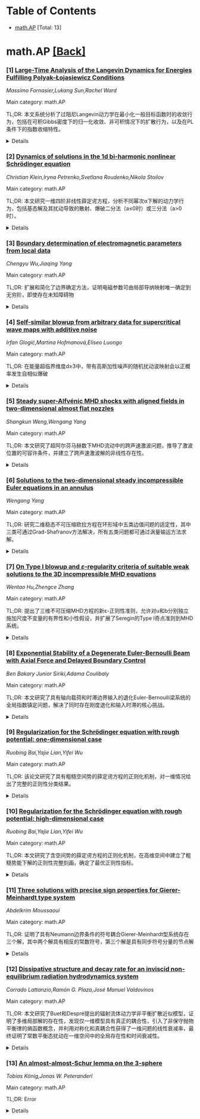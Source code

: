 <div id=toc></div>

# Table of Contents

- [math.AP](#math.AP) [Total: 13]


<div id='math.AP'></div>

# math.AP [[Back]](#toc)

### [1] [Large-Time Analysis of the Langevin Dynamics for Energies Fulfilling Polyak-Łojasiewicz Conditions](https://arxiv.org/abs/2510.24925)
*Massimo Fornasier,Lukang Sun,Rachel Ward*

Main category: math.AP

TL;DR: 本文系统分析了过阻尼Langevin动力学在最小化一般目标函数时的收敛行为，包括在可积Gibbs密度下的归一化收敛、非可积情况下的扩散行为，以及在PL条件下的指数收缩特性。


<details>
  <summary>Details</summary>
Motivation: 理解Langevin动力学在一般目标函数最小化过程中的长时间行为，特别是在非可积Gibbs设置下，填补了PL条件下收敛分析的系统性空白。

Method: 通过先验估计建立过程律的适定性和正则性，分析在可积Gibbs密度下的收敛性，以及在非可积情况下的扩散行为，结合PL条件推导指数收缩结果。

Result: 在可积Gibbs密度下，过程律收敛到归一化Gibbs测度；在非可积情况下，过程律以O(1/t)速率扩散；在PL条件下，获得向全局最小化集合的指数收缩。

Conclusion: Langevin动力学在PL条件下呈现两阶段收敛：首先指数收缩到最小化集合，然后以O(1/t)速率在该集合上探索，为非可积Gibbs设置提供了首个系统性收敛分析框架。

Abstract: In this work, we take a step towards understanding overdamped Langevin
dynamics for the minimization of a general class of objective functions
$\mathcal{L}$. We establish well-posedness and regularity of the law $\rho_t$
of the process through novel a priori estimates, and, very importantly, we
characterize the large-time behavior of $\rho_t$ under truly minimal
assumptions on $\mathcal{L}$. In the case of integrable Gibbs density, the law
converges to the normalized Gibbs measure. In the non-integrable case, we prove
that the law diffuses. The rate of convergence is $\mathcal{O}(1/t)$. Under a
Polyak-Lojasiewicz (PL) condition on $\mathcal{L}$, we also derive sharp
exponential contractivity results toward the set of global minimizers.
Combining these results we provide the first systematic convergence analysis of
Langevin dynamics under PL conditions in non-integrable Gibbs settings: a first
phase of exponential in time contraction toward the set of minimizers and then
a large-time exploration over it with rate $\mathcal{O}(1/t)$.

</details>


### [2] [Dynamics of solutions in the 1d bi-harmonic nonlinear Schrödinger equation](https://arxiv.org/abs/2510.24961)
*Christian Klein,Iryna Petrenko,Svetlana Roudenko,Nikola Stoilov*

Main category: math.AP

TL;DR: 本文研究一维四阶非线性薛定谔方程，分析不同幂次α下解的动力学行为，包括基态解及其扰动导致的散射、爆破二分法（a≤0时）或三分法（a>0时）。


<details>
  <summary>Details</summary>
Motivation: 研究四阶非线性薛定谔方程解的长期行为，特别是基态解的稳定性和扰动后的演化规律，以及临界和超临界情况下的有限时间爆破现象。

Method: 数值构造基态解，研究其稳定性，分析基态解扰动后的演化行为，探索爆破速率和尺度不变剖面。

Result: 发现基态解可能形成稳定和不稳定两个分支，不稳定分支的扰动会导致色散或跃迁到稳定基态；在临界和超临界情况下会发生有限时间爆破。

Conclusion: 基态解的稳定性分支决定了解的长期行为，爆破发生时具有尺度不变剖面，且爆破速率与低阶色散项参数a无关。

Abstract: We consider the one dimensional 4th order, or bi-harmonic, nonlinear
Schr\"odinger (NLS) equation, namely, $i u_t - \Delta^2 u - 2a \Delta u +
|u|^{\alpha} u = 0, ~ x,a \in \R$, $\alpha>0$, and investigate the dynamics of
its solutions for various powers of $\alpha$, including the ground state
solutions and their perturbations, leading to scattering or blow-up dichotomy
when $a \leq 0$, or to a trichotomy when $a>0$. Ground state solutions are
numerically constructed, and their stability is studied, finding that the
ground state solutions may form two branches, stable and unstable, which
dictates the long-term behavior of solutions. Perturbations of the ground
states on the unstable branch either lead to dispersion or the jump to a stable
ground state. In the critical and supercritical cases, blow-up in finite time
is also investigated, and it is conjectured that the blow-up happens with a
scale-invariant profile (when $a=0$) regardless of the value of $a$ of the
lower dispersion. The blow-up rate is also explored.

</details>


### [3] [Boundary determination of electromagnetic parameters from local data](https://arxiv.org/abs/2510.25061)
*Chengyu Wu,Jiaqing Yang*

Main category: math.AP

TL;DR: 扩展和简化了边界确定方法，证明电磁参数可由局部导纳映射唯一确定到无穷阶，即使存在未知障碍物


<details>
  <summary>Details</summary>
Motivation: 改进麦克斯韦方程边界唯一性确定的结果，处理存在未知障碍物的情况

Method: 通过精心设计的奇异性分析，研究麦克斯韦方程的某些奇异解

Result: 电磁参数可由局部柯西数据唯一确定到无穷阶，不受未知障碍物影响

Conclusion: 局部导纳映射足以唯一确定边界上的电磁参数，该方法简化了原有技术

Abstract: In this paper, we extend and simplify the methods in [13] to improve the
results on uniqueness of the boundary determination for the Maxwell equation.
In particular, we show that the electromagnetic parameters are uniquely
determined to infinite order at the boundary from the local admittance map,
disregarding the presence of an unknown obstacle, where actually only the local
Cauchy data of the fundamental solution are used. The proof mainly relies on an
elaborate singularity analysis on certain singular solutions to the Maxwell
equation.

</details>


### [4] [Self-similar blowup from arbitrary data for supercritical wave maps with additive noise](https://arxiv.org/abs/2510.25326)
*Irfan Glogić,Martina Hofmanová,Eliseo Luongo*

Main category: math.AP

TL;DR: 在能量超临界维度d≥3中，带有高斯加性噪声的随机扰动波映射会以正概率发生自相似爆破


<details>
  <summary>Details</summary>
Motivation: 研究随机扰动对波映射方程爆破行为的影响，特别是在无噪声情况下大初值爆破问题尚未解决的情况下

Method: 使用共旋转高斯加性噪声扰动波映射方程，分析在能量超临界维度下的爆破行为

Result: 证明了任何共旋转初值在非退化高斯加性噪声作用下都会以正概率发生自相似爆破

Conclusion: 随机扰动可以诱导波映射方程的自相似爆破，这为理解大初值爆破问题提供了新视角

Abstract: We consider stochastically perturbed wave maps from $\mathbb{R}^{1+d}$ into
$\mathbb{S}^d$, in all energy-supercritical dimensions $d \geq 3$. We show that
corotational non-degenerate Gaussian additive noise leads to self-similar
blowup with positive probability for any corotational initial data. The same
result without noise is conjectured, but unknown, for large data.

</details>


### [5] [Steady super-Alfvénic MHD shocks with aligned fields in two-dimensional almost flat nozzles](https://arxiv.org/abs/2510.25374)
*Shangkun Weng,Wengang Yang*

Main category: math.AP

TL;DR: 本文研究了超阿尔芬马赫数下MHD流动中的跨声速激波问题，推导了激波位置的可容许条件，并建立了跨声速激波解的非线性存在性。


<details>
  <summary>Details</summary>
Motivation: MHD流动中磁场产生的洛伦兹力导致小扰动各向异性传播，使得稳态MHD方程的类型不仅取决于马赫数还取决于阿尔芬数，这为研究跨声速激波提供了理论动机。

Method: 基于稳态MHD方程的变形-旋度分解，推导激波位置的可容许条件，并从此初始近似出发建立跨声速激波解的非线性存在性。

Result: 获得了超阿尔芬马赫数下跨声速激波解的存在性，提出的可容许条件与先前研究略有不同，但具有可直接推广到三维情况的优势。

Conclusion: 通过变形-旋度分解方法成功建立了MHD流动中跨声速激波解的存在性理论，为三维情况提供了理论基础。

Abstract: The Lorentz force induced by the magnetic field in MHD flow introduces a
fundamental difference from pure gas dynamics by facilitating the anisotropic
propagation of small disturbances, thus the type of steady MHD equations
depends on not only the Mach number but also the Alfv\'en number. In the
super-Alfv\'enic case, we derive an admissible condition for the locations of
transonic shock fronts in terms of the nozzle wall profile and the exit total
pressure (the kinetic plus magnetic pressure). Starting from this initial
approximation, a nonlinear existence of super-Alfv\'enic transonic shock
solution to steady MHD equations is established. Our admissible condition is
slightly different from that first introduced by Fang-Xin in [Comm. Pure Appl.
Math., 74 (2021), pp. 1493-1544], and because our formulation is based on the
deformation-curl decomposition of the steady MHD equations, our admissible
condition has the advantage that a direct generalization to three dimensional
case is available at least at the level of the initial approximation of the
shock position.

</details>


### [6] [Solutions to the two-dimensional steady incompressible Euler equations in an annulus](https://arxiv.org/abs/2510.25382)
*Wengang Yang*

Main category: math.AP

TL;DR: 研究二维稳态不可压缩欧拉方程在环形域中五类边值问题的适定性，其中三类可通过Grad-Shafranov方法解决，所有五类问题都可通过涡量输运方法求解。


<details>
  <summary>Details</summary>
Motivation: 研究二维稳态不可压缩欧拉方程在不同边界条件下的适定性问题，特别是在环形域中的数学理论分析。

Method: 使用Grad-Shafranov方法和变分技术处理三类边界条件；采用涡量输运方法求解所有五类边值问题；在扰动框架下证明C^{2,α}解的适定性。

Result: 建立了C^{1,α}空间中解的适定性；证明了所有五类边值问题都可通过涡量输运方法求解；在扰动框架下证明了C^{2,α}解的适定性。

Conclusion: 二维稳态不可压缩欧拉方程在环形域中的五类边值问题都具有适定性，可通过多种数学方法求解，并建立了不同正则性空间中的解的存在性。

Abstract: This paper investigates the well-posedness of five classes of boundary value
problems for the two-dimensional steady incompressible Euler equations in an
annular domain. Three of these boundary conditions can be effectively addressed
using the Grad-Shafranov method, and the well-posedness of solutions in the
$C^{1,\al}$ space is established via variational techniques. We demonstrate
that all five classes of boundary value problems are solvable through the
vorticity transport method. Based on this approach, we further prove the
well-posedness of $C^{2,\al}$ solutions under a perturbation framework.

</details>


### [7] [On Type I blowup and $\varepsilon$-regularity criteria of suitable weak solutions to the 3D incompressible MHD equations](https://arxiv.org/abs/2510.25448)
*Wentao Hu,Zhengce Zhang*

Main category: math.AP

TL;DR: 提出了三维不可压缩MHD方程的新ε-正则性准则，允许对u和b分别独立施加尺度不变量的有界性和小性假设，并扩展了Seregin的Type I奇点准则到MHD系统。


<details>
  <summary>Details</summary>
Motivation: 研究三维不可压缩MHD方程的合适弱解的正则性准则，提供更灵活的判断条件，为分析Type II爆破提供基础。

Method: 通过尺度不变量的有界性和小性假设，建立ε-正则性准则，并证明任意尺度不变量有界可确保奇点最多为Type I类型。

Result: 证明了u和b的任意尺度不变量有界可确保(0,0)最多是Type I奇点，即A(u,b;r)+E(u,b;r)+C(u,b;r)+D(p;r)<∞。

Conclusion: 将Seregin的Navier-Stokes方程Type I准则扩展到MHD系统，为分析Type II爆破提供了自然的起点。

Abstract: In this paper, we study some new $\varepsilon$-regularity criteria related to
the suitable weak solutions to the three-dimensional incompressible MHD
equations. Our criteria allow great flexibility: The smallness and boundedness
assumptions can be imposed on any scaling-invariant quantities of $u$ and $b$,
respectively, which may be chosen independently. As an intermediate step, we
also show that the boundedness of any scaling-invariant quantity of $u$ and
$b$, chosen independently, ensures that $(0,0)$ is at most a Type I singular
point, i.e. $A(u,b;r)+E(u,b;r)+C(u,b;r)+D(p;r)<\infty$. This extends Seregin's
Type I criteria for the Navier--Stokes equations (2006, Zap. Nauchn. Sem. POMI)
\cite{seregin2006Estimates} to the MHD system and provides a natural starting
point for analysing Type II blowup, as in Seregin (2024, Comm. Pure Appl.
Anal.) \cite{seregin2024Remarks}.

</details>


### [8] [Exponential Stability of a Degenerate Euler-Bernoulli Beam with Axial Force and Delayed Boundary Control](https://arxiv.org/abs/2510.25484)
*Ben Bakary Junior Siriki,Adama Coulibaly*

Main category: math.AP

TL;DR: 本文研究了具有轴向载荷和时滞边界输入的退化Euler-Bernoulli梁系统的全局指数镇定问题，解决了同时存在刚度退化和输入时滞的核心挑战。


<details>
  <summary>Details</summary>
Motivation: 研究退化Euler-Bernoulli梁系统在轴向载荷和时滞边界输入下的全局指数镇定问题，核心挑战在于同时处理刚度退化和输入时滞这两个复杂因素。

Method: 通过构造非标准能量空间并利用Lümer-Phillips定理证明C0收缩半群的存在性来处理适定性问题；构造包含时滞积分项和适应退化动力学的加权函数的新型Lyapunov泛函来实现镇定。

Result: 证明了闭环系统的均匀指数衰减，并推导出与时滞无关的精确衰减率估计。

Conclusion: 这项工作为复杂分布参数系统的稳定性理论提供了重要扩展。

Abstract: We investigate the global exponential stabilization of a degenerate
Euler-Bernoulli beam system subject to axial loading and time-delay boundary
input. The core challenge lies in the simultaneous presence of degeneracy of
flexural rigidity and input delay. We address the well-posedness of the problem
by constructing a non-standard energy space and proving the existence of a
$C_0$-semigroup of contractions using L\"umer-Phillips theorem. For
stabilization, we construct a novel Lyapunov functional incorporating integral
terms specially designed for the delay and weighting functions adapted to the
degenerate dynamics, with which we demonstrate the uniform exponential decay
for the closed-loop system and derive a precise decay rate estimate independent
of the time delay. This work provides a significant extension to the stability
theory for complex distributed parameter systems.

</details>


### [9] [Regularization for the Schrödinger equation with rough potential: one-dimensional case](https://arxiv.org/abs/2510.25540)
*Ruobing Bai,Yajie Lian,Yifei Wu*

Main category: math.AP

TL;DR: 该论文研究了具有粗糙空间势的薛定谔方程的正则化机制，对一维情况给出了完整的正则性分类结果。


<details>
  <summary>Details</summary>
Motivation: 研究当势能η∈L_x^r+L_x^∞是粗糙时，薛定谔方程的正则化机制，旨在提供完整的正则性分类。

Method: 主要基于交换子、局部平滑效应和正规形式方法的应用来证明正则性结果。

Result: 1) η∈L_x^1+L_x^∞时，解在H_x^(3/2-)中；2) η∈L_x^r+L_x^∞(1<r≤2)时，解在H_x^(5/2-1/r)中；3) η∈L_x^r+L_x^∞(r>2)时，解在H_x^2中。同时给出了相应的反例。

Conclusion: 提供了薛定谔方程在粗糙势能下的完整正则性分类机制，并讨论了非线性存在对解正则性的影响。

Abstract: In this work, we investigate the following Schr\"odinger equation with a
spatial potential
  \begin{align*}
  i\partial_t u+\partial_x^2 u+\eta u=0,
  \end{align*}
  where $\eta$ is a given spatial potential (including the delta potential and
$|x|^{-\gamma}$-potential). Our goal is to provide the regularization mechanism
of this model when the potential $\eta\in L_x^r+L_x^\infty$ is rough. In this
paper, we mainly focus on one-dimensional case and establish the following
results:
  1) When the potential $\eta \in L_x^1+L_x^\infty(\mathbb{R})$, then the
solution is in $H_x^{\frac 32-}(\mathbb{R})$; however, there exists some $\eta
\in L_x^1+L_x^\infty(\mathbb{R})$ such that the solution is not in $H_x^{\frac
32}(\mathbb{R})$;
  2) When the potential $\eta \in L_x^r+L_x^\infty(\mathbb{R})$ for $1<r\leq
2$, then the solution is in $H_x^{\frac 52-\frac 1r}(\mathbb{R})$; however,
there exists some $\eta \in L_x^r+L_x^\infty(\mathbb{R})$ such that the
solution is not in $H_x^{\frac 52-\frac 1r+}(\mathbb{R})$;
  3) When the potential $\eta \in L_x^r+L_x^\infty(\mathbb{R})$ for $r>2$, then
the solution is in $H_x^{2}(\mathbb{R})$; however, there exists some $\eta \in
L_x^r+L_x^\infty(\mathbb{R})$ such that the solution is not in
$H_x^{2+}(\mathbb{R})$.
  Hence, we provide a complete classification of the regularity mechanism. Our
proof is mainly based on the application of the commutator, local smoothing
effect and normal form method. Additionally, we also discuss, without proof,
the influence of the existence of nonlinearity on the regularity of solution.

</details>


### [10] [Regularization for the Schrödinger equation with rough potential: high-dimensional case](https://arxiv.org/abs/2510.25555)
*Ruobing Bai,Yajie Lian,Yifei Wu*

Main category: math.AP

TL;DR: 本文研究了含空间势的薛定谔方程的正则化机制，在高维空间中建立了粗糙势能下解的正则性完整刻画，确定了最优正则性指标。


<details>
  <summary>Details</summary>
Motivation: 研究薛定谔方程在粗糙势能下的正则性机制是色散方程理论的核心问题，现有研究局限于一维情形，需要扩展到高维空间。

Method: 结合反例构造、分裂正规形式方法和迭代Duhamel构造等理论工具，建立了新的理论框架。

Result: 当势能η∈L_x^r+L_x^∞时：若1≤r<d/2，方程在任意H_x^γ空间不适定；若d/2≤r≤∞，最优正则性为γ_*=min{2+d/2-d/r, 2}。

Conclusion: 完整刻画了高维空间中薛定谔方程在粗糙势能下的正则性机制，除二维端点情形外，建立了完整的理论结果。

Abstract: In this work, we investigate the regularization mechanisms of the
Schr\"odinger equation with a spatial potential
  $$
  i\partial_t u+\Delta u+\eta u =0,
  $$
  where $\eta$ denotes a given spatial potential. The regularity of solutions
constitutes one of the central problems in the theory of dispersive equations.
Recent works \cite{Bai-Lian-Wu-2024, M-Wu-Z24} have established the sharp
regularization mechanisms for this model in the whole space $\mathbb{R}$ and on
the torus $\mathbb{T}$, with $\eta$ being a rough potential.
  The present paper extends the line of research to the high-dimensional
setting with rough potentials $\eta \in L_x^r+L_x^{\infty}$. More precisely, we
first show that when $1\leq r <\frac d2$, there exists some $\eta \in
L_x^r+L_x^{\infty}$ such that the equation is ill-posed in $H_x^{\gamma}$ for
any $\gamma \in \mathbb{R}$. Conversely, when $\frac d2 \leq r \leq \infty$,
the expected optimal regularity is given by $$H_x^{\gamma_*}, \quad
\gamma_*=\mbox{min}\{2+\frac d2-\frac dr, 2\}.$$
  We establish a comprehensive characterization of the regularity, with the
exception of two dimensional endpoint case $d=2, r=1$. Our novel theoretical
framework combines several fundamental ingredients: the construction of
counterexamples, the proposal of splitting normal form method, and the
iterative Duhamel construction. Furthermore, we briefly discuss the effect of
the interaction between rough potentials and nonlinear terms on the regularity
of solutions.

</details>


### [11] [Three solutions with precise sign properties for Gierer-Meinhardt type system](https://arxiv.org/abs/2510.25568)
*Abdelkrim Moussaoui*

Main category: math.AP

TL;DR: 证明了具有Neumann边界条件的符号耦合Gierer-Meinhardt型系统存在三个解，其中两个解具有相反的常数符号，第三个解是具有同步符号分量的节点解


<details>
  <summary>Details</summary>
Motivation: 研究符号耦合Gierer-Meinhardt型系统的多解存在性，特别是寻找具有不同符号特性的解

Method: 结合子-超解方法和涉及扰动论证的Leray-Schauder拓扑度方法

Result: 建立了系统存在三个不同的解：两个具有相反常数符号的解，以及一个具有同步符号分量的节点解

Conclusion: 通过子-超解方法和Leray-Schauder拓扑度的结合，成功证明了符号耦合Gierer-Meinhardt型系统在Neumann边界条件下存在多解

Abstract: We establish the existence of three solutions for sign-coupled
Gierer-Meinhardt type system with Neumann boundary conditions. Two solutions
are of opposite constant-sign while the third solution is nodal with
synchronous sign components. The approach combines sub-supersolutions method
and Leray-Schauder topological degree involving perturbation argument.

</details>


### [12] [Dissipative structure and decay rate for an inviscid non-equilibrium radiation hydrodynamics system](https://arxiv.org/abs/2510.25663)
*Corrado Lattanzio,Ramón G. Plaza,José Manuel Valdovinos*

Main category: math.AP

TL;DR: 本文研究了Buet和Despré提出的辐射流体动力学非平衡扩散近似模型，证明了多维局部解的存在性，发现仅一维模型具有真正的耦合性，引入了非保守抛物平衡律的熵函数概念，并利用对称化和真耦合性获得了一维问题的线性衰减率，最终证明了常数平衡态扰动在一维空间中的全局存在性和时间衰减性。


<details>
  <summary>Details</summary>
Motivation: 研究非平衡假设下辐射流体动力学的扩散近似模型，即当流体温度与辐射温度不同时的非相对论无粘流体受辐射场影响的系统，旨在建立该系统的数学理论框架。

Method: 通过分析系统的耦合性质，引入非保守抛物平衡律的熵函数概念，利用Buet和Despré识别的熵函数对一维系统进行变量变换和对称化处理，结合真耦合性和对称化技术获得线性衰减率估计。

Result: 证明了多维局部解的存在性，发现仅一维模型具有真正的耦合性，建立了熵函数理论框架，获得了一维问题的线性衰减率，最终证明了常数平衡态扰动在一维空间中的全局存在性和时间衰减性。

Conclusion: 该研究为辐射流体动力学非平衡扩散近似模型建立了完整的数学理论，特别在一维情况下证明了系统的全局适定性和长时间行为，为相关物理问题的数学分析提供了重要工具。

Abstract: This paper studies the diffusion approximation, non-equilibrium model of
radiation hydrodynamics derived by Buet and Despr\'es (J. Quant. Spectrosc.
Radiat. Transf. 85 (2004), no. 3-4, 385-418). The latter describes a
non-relativistic inviscid fluid subject to a radiative field under the
non-equilibrium hypothesis, that is, when the temperature of the fluid is
different from the radiation temperature. It is shown that local solutions
exist for the general system in several space dimensions. It is also proved
that only the one-dimensional model is genuinely coupled in the sense of
Kawashima and Shizuta (Hokkaido Math. J. 14 (1985), no. 2, 249-275). A notion
of entropy function for non-conservative parabolic balance laws is also
introduced. It is shown that the entropy identified by Buet and Despr\'es is an
entropy function for the system in the latter sense. This entropy is used to
recast the one-dimensional system in terms of a new set of perturbation
variables and to symmetrize it. With the aid of genuine coupling and
symmetrization, linear decay rates are obtained for the one dimensional
problem. These estimates, combined with the local existence result, yield the
global existence and decay in time of perturbations of constant equilibrium
states in one space dimension.

</details>


### [13] [An almost-almost-Schur lemma on the 3-sphere](https://arxiv.org/abs/2510.25723)
*Tobias König,Jonas W. Peteranderl*

Main category: math.AP

TL;DR: Error


<details>
  <summary>Details</summary>
Motivation: Error

Method: Error

Result: Error

Conclusion: Error

Abstract: In a recent preprint, Frank and the second author proved that if a metric on
the sphere of dimension $d>4$ almost minimizes the total $\sigma_2$-curvature
in the conformal class of the standard metric, then it is almost the standard
metric (up to M\"obius transformations). This is achieved quantitatively in
terms of a two-term distance to the set of minimizing conformal factors. We
extend this result to the case $d=3$. While the standard metric still minimizes
the total scalar curvature for $d=3$, it maximizes the total
$\sigma_2$-curvature, which turns the related functional inequality into a
reverse Sobolev-type inequality. As a corollary of our result, we obtain
quantitative versions for a family of interpolation inequalities including the
Andrews--De Lellis--Topping inequality on the $3$-sphere. The latter is itself
a stability result for the well-known Schur lemma and is therefore called
almost-Schur lemma. This makes our stability result an almost-almost-Schur
lemma.

</details>
